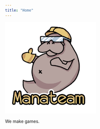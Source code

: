 ```yaml
---
title: "Home"
---
```


<img style="width: 300px; height: 300px" src="/manateam.png">

We make games.

